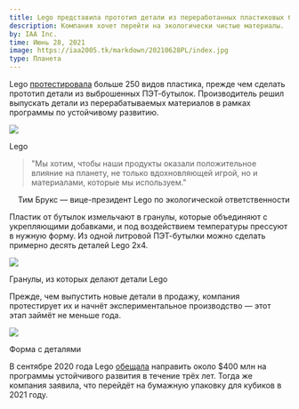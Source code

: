 ```yaml
---
title: Lego представила прототип детали из переработанных пластиковых бутылок 
description: Компания хочет перейти на экологически чистые материалы.
by: IAA Inc.
time: Июнь 28, 2021
image: https://iaa2005.tk/markdown/20210628PL/index.jpg
type: Планета
---
```


Lego <a href="https://www.lego.com/en-dk/aboutus/news/2021/june/prototype-lego-brick-recycled-plastic">протестировала</a> больше 250 видов пластика, прежде чем сделать прототип детали из выброшенных ПЭТ-бутылок. Производитель решил выпускать детали из перерабатываемых материалов в рамках программы по устойчивому развитию.

<img class="in-image" src="https://iaa2005.tk/markdown/20210628PL/1.webp">

<p class="in-image-text">Lego</p>

> "Мы хотим, чтобы наши продукты оказали положительное влияние на планету, не только вдохновляющей игрой, но и материалами, которые мы используем."

<p style="text-align: right">Тим Брукс — вице-президент Lego по экологической ответственности</p>

Пластик от бутылок измельчают в гранулы, которые объединяют с укрепляющими добавками, и под воздействием температуры прессуют в нужную форму. Из одной литровой ПЭТ-бутылки можно сделать примерно десять деталей Lego 2х4.

<img class="in-image" src="https://iaa2005.tk/markdown/20210628PL/2.webp">

<p class="in-image-text">Гранулы, из которых делают детали Lego</p>

Прежде, чем выпустить новые детали в продажу, компания протестирует их и начнёт экспериментальное производство — этот этап займёт не меньше года.

<img class="in-image" src="https://iaa2005.tk/markdown/20210628PL/3.webp">

<p class="in-image-text">Форма с деталями</p>

В сентябре 2020 года Lego <a href="https://vc.ru/offline/158592-lego-pereydet-na-bumazhnuyu-upakovku-dlya-kubikov-v-2021-godu">обещала</a> направить около $400 млн на программы устойчивого развития в течение трёх лет. Тогда же компания заявила, что перейдёт на бумажную упаковку для кубиков в 2021 году.